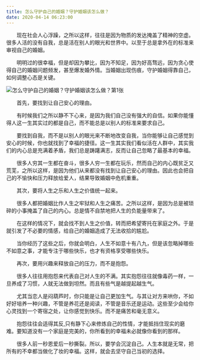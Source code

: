 ```yaml
---
title: 怎么守护自己的婚姻？守护婚姻该怎么做？
date: 2020-04-14 06:23:00
---
```




　　现在社会人心浮躁，之所以这样，往往是因为物质的发达掩盖了精神的空虚。很多人活的没有自我，总是活在别人的眼光和世界中。以至于总是拿外在的标准来审视自己的婚姻。

　　明明过的很幸福，但是却因为攀比，因为不知足，因为好高骛远，因为贪心使得自己的婚姻问题频发，甚至爆发婚外情。当婚姻出现伤痕，守护婚姻得靠自己，如何调整心态是关键。

![怎么守护自己的婚姻？守护婚姻该怎么做？第1张](/img/f930dc3dbf2c26b425d31b7fe1a61652.jpg)

　　首先，要找到让自己安心的理由。

　　有时候我们之所以静不下心来，是因为我们自己没有强大的自信。如果你能懂得人这一生其实过的都是自己，而不能总是以别人的标准来要求自己。

　　要找到自我，而不是以别人的眼光来不断地改变自我，当你能够让自己感觉到安心的时候，你也就找到了幸福的捷径。这一生其实我们看似活在人群中，其实我们的内心总是充满着矛盾，我们总是踌躇满志，反而让自己忽略了最基本的幸福。

　　很多人穷其一生都在奋斗，很多人穷一生都在玩乐，然而自己的内心既贫乏又荒芜，之所以这样，是因为他们从来都没有找到让自己安心的理由。因此也会把自己的不愉快和压力释放给爱人，结果导致婚姻中危机重重。

　　其次，要将人生之乐和人生之价值统一起来。

　　很多人都把婚姻比作人生之牢狱和人生之痛苦。之所以这样，是因为总是被琐碎的小事掩盖了自己的内心。总是情不自禁地把人生的负能量带来了。

　　在这样的情况下，就会找不到人生之价值，转而把希望寄托在家庭之外。于是就引发了不必要的情感，给自己的婚姻造成了无法收拾的尴尬。

　　当你经历了这些之后，你就会明白，人生不如意十有八九，但是该忽略掉哪些不如意之事，才能专注于哪些快乐，也才有资格享受哪些快乐。

　　再次，要用兴趣来释放自己的压力，而不是抱怨。

　　很多人往往用抱怨来代表自己对人生的不满。其实抱怨往往就像毒药一样，一旦养成了习惯，人就无法做到坦然。而且有些气是越提起越生气。

　　尤其当恋人是闷葫芦时，你只能是让自己更加生气。与其让对方来哄你，不如好好培养一种兴趣，不管是养花还是阅读，不管是音乐还是运动。这些至少会给你心灵找到一个寄宿之处，让你感觉到快乐。而不是痛苦和毫无意义。

　　抱怨往往会适得其反,只有静下心来修炼自己的性情，才能抵挡住现实的磨难。要知道没有一个家庭是完美的，你所看到的幸福未必就像你看到的那样。

　　很多人前一秒恩爱后一秒撕裂。所以，要学会沉淀自己。人生本就是无常，把所有的不幸都当做化了妆的幸福。这样，就会去坚守自己当初的选择。